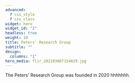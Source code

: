 ```yaml
---
advanced:
  ? css_style
  ? css_class
widget: hero
widget_id: "2"
headless: true
weight: 10
title: Peters' Research Group
subtitle: ""
design:
  columns: "1"
hero_media: flir_20210306T154029.jpg
---
```

The Peters' Research Group was founded in 2020 hhhhhhh.